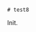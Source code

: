                                                                                                                                                                                                                                                                                                                                                                                                                                   # test8

Init.

